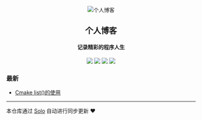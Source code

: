 <p align="center"><img alt="  个人博客" src="https://static.b3log.org/images/brand/solo-32.png"></p><h2 align="center">
  个人博客
</h2>

<h4 align="center">记录精彩的程序人生</h4>
<p align="center"><a title="  个人博客" target="_blank" href="https://github.com/183525647/solo-blog"><img src="https://img.shields.io/github/last-commit/183525647/solo-blog.svg?style=flat-square&color=FF9900"></a>
<a title="GitHub repo size in bytes" target="_blank" href="https://github.com/183525647/solo-blog"><img src="https://img.shields.io/github/repo-size/183525647/solo-blog.svg?style=flat-square"></a>
<a title="Solo Version" target="_blank" href="https://github.com/b3log/solo/releases"><img src="https://img.shields.io/badge/solo-3.6.4-f1e05a.svg?style=flat-square&color=blueviolet"></a>
<a title="Hits" target="_blank" href="https://github.com/b3log/hits"><img src="https://hits.b3log.org/183525647/solo-blog.svg"></a></p>

### 最新

* [Cmake list()的使用](http://blog.tckxjzc.xyz/articles/2019/09/17/1568713287887.html)



---

本仓库通过 [Solo](https://github.com/b3log/solo) 自动进行同步更新 ❤️ 